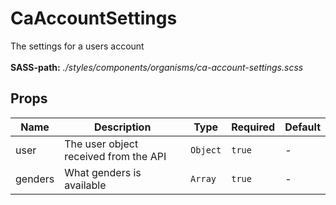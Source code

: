 # CaAccountSettings

The settings for a users account<br><br> **SASS-path:** _./styles/components/organisms/ca-account-settings.scss_

## Props

<!-- @vuese:CaAccountSettings:props:start -->
|Name|Description|Type|Required|Default|
|---|---|---|---|---|
|user|The user object received from the API|`Object`|`true`|-|
|genders|What genders is available|`Array`|`true`|-|

<!-- @vuese:CaAccountSettings:props:end -->


